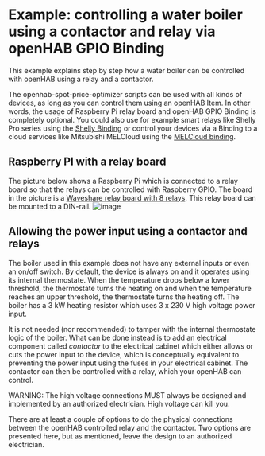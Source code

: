 # Example: controlling a water boiler using a contactor and relay via openHAB GPIO Binding
This example explains step by step how a water boiler can be controlled with openHAB using a relay and a contactor. 

The openhab-spot-price-optimizer scripts can be used with all kinds of devices, as long as you can control them using an openHAB Item. In other words, the usage of Raspberry Pi relay board and openHAB GPIO Binding is completely optional. You could also use for example smart relays like Shelly Pro series using the [Shelly Binding](https://www.openhab.org/addons/bindings/shelly/) or control your devices via a Binding to a cloud services like Mitsubishi MELCloud using the [MELCloud binding](https://www.openhab.org/addons/bindings/melcloud/).

## Raspberry PI with a relay board
The picture below shows a Raspberry Pi which is connected to a relay board so that the relays can be controlled with Raspberry GPIO. The board in the picture is a [Waveshare relay board with 8 relays](https://www.waveshare.com/wiki/RPi_Relay_Board_(B)). This relay board can be mounted to a DIN-rail.
![image](https://github.com/masipila/openhab-spot-price-optimizer/assets/20110757/d039d219-a7a2-4dee-b751-9fdf326e21f0)

## Allowing the power input using a contactor and relays
The boiler used in this example does not have any external inputs or even an on/off switch. By default, the device is always on and it operates using its internal thermostate. When the temperature drops below a lower threshold, the thermostate turns the heating on and when the temperature reaches an upper threshold, the thermostate turns the heating off. The boiler has a 3 kW heating resistor which uses 3 x 230 V high voltage power input.

It is not needed (nor recommended) to tamper with the internal thermostate logic of the boiler. What can be done instead is to add an electrical component called _contactor_ to the electrical cabinet which either allows or cuts the power input to the device, which is conceptually equivalent to preventing the power input using the fuses in your electrical cabinet. The contactor can then be controlled with a relay, which your openHAB can control.

WARNING: The high voltage connections MUST always be designed and implemented by an authorized electrician. High voltage can kill you.

There are at least a couple of options to do the physical connections between the openHAB controlled relay and the contactor. Two options are presented here, but as mentioned, leave the design to an authorized electrician.
